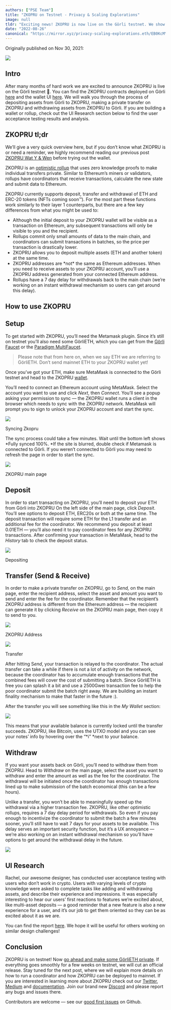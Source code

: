 ```yaml
---
authors: ["PSE Team"]
title: "ZKOPRU on Testnet - Privacy & Scaling Explorations"
image: null
tldr: "Exciting news! ZKOPRU is now live on the Görli testnet. We show you how to use it."
date: "2022-08-26"
canonical: "https://mirror.xyz/privacy-scaling-explorations.eth/EB0KcMY0k9ucN8iQSBeOYksoupDYRBQ4ZffhRt477FE"
---
```


Originally published on Nov 30, 2021:

![](https://miro.medium.com/max/1202/1*OnPLo16BKCepMHTi_CS_vg.png)

## Intro

After many months of hard work we are excited to announce ZKOPRU is live on the Görli testnet 🎊. You can find the ZKOPRU contracts deployed on Görli [here](https://goerli.etherscan.io/address/0x48458c823df628f0c053b0786d4111529b9fb7b0) and the wallet UI [here](https://wallet.zkopru.network/). We will walk you through the process of depositing assets from Görli to ZKOPRU, making a private transfer on ZKOPRU and withdrawing assets from ZKOPRU to Görli. If you are building a wallet or rollup, check out the UI Research section below to find the user acceptance testing results and analysis.

## ZKOPRU tl;dr

We’ll give a very quick overview here, but if you don’t know what ZKOPRU is or need a reminder, we highly recommend reading our previous post [ZKOPRU Wat Y & Wen](https://medium.com/privacy-scaling-explorations/ZKOPRU-wat-y-wen-f5026903cf39) before trying out the wallet.

ZKOPRU is an [optimistic rollup](https://ethereum.org/en/developers/docs/scaling/layer-2-rollups/#optimistic-rollups) that uses zero knowledge proofs to make individual transfers private. Similar to Ethereum’s miners or validators, rollups have coordinators that receive transactions, calculate the new state and submit data to Ethereum.

ZKOPRU currently supports deposit, transfer and withdrawal of ETH and ERC-20 tokens (NFTs coming soon™). For the most part these functions work similarly to their layer 1 counterparts, but there are a few key differences from what you might be used to:

- Although the initial deposit to your ZKOPRU wallet will be visible as a transaction on Ethereum, any subsequent transactions will only be visible to you and the recipient.
- Rollups commit only small amounts of data to the main chain, and coordinators can submit transactions in batches, so the price per transaction is drastically lower.
- ZKOPRU allows you to deposit multiple assets (ETH and another token) at the same time.
- ZKOPRU addresses are \*not\* the same as Ethereum addresses. When you need to receive assets to your ZKOPRU account, you’ll use a ZKOPRU address generated from your connected Ethereum address.
- Rollups have a 7 day delay for withdrawals back to the main chain (we’re working on an instant withdrawal mechanism so users can get around this delay).

## How to use ZKOPRU

## Setup

To get started with ZKOPRU, you’ll need the Metamask plugin. Since it’s still on testnet you’ll also need some GörliETH, which you can get from the [Görli Faucet](https://faucet.goerli.mudit.blog/) or the [Paradigm MultiFaucet](https://faucet.paradigm.xyz/).

> Please note that from here on, when we say ETH we are referring to GörliETH. Don’t send mainnet ETH to your ZKOPRU wallet yet!

Once you’ve got your ETH, make sure MetaMask is connected to the Görli testnet and head to the ZKOPRU [wallet](https://zkopru.network/).

You’ll need to connect an Ethereum account using MetaMask. Select the account you want to use and click _Next_, then _Connect_. You’ll see a popup asking your permission to sync — the ZKOPRU wallet runs a client in the browser which needs to sync with the ZKOPRU network. MetaMask will prompt you to sign to unlock your ZKOPRU account and start the sync.

![](https://miro.medium.com/max/1400/0*TWLX-_TdNK0uWoR-)

Syncing Zkopru

The sync process could take a few minutes. Wait until the bottom left shows \*Fully synced 100%. \*If the site is blurred, double check if Metamask is connected to Görli. If you weren’t connected to Görli you may need to refresh the page in order to start the sync.

![](https://miro.medium.com/max/1400/1*bG__U_qysCQ9xBqgrE2FtQ.png)

ZKOPRU main page

## Deposit

In order to start transacting on ZKOPRU, you’ll need to deposit your ETH from Görli into ZKOPRU On the left side of the main page, click _Deposit_. You’ll see options to deposit ETH, ERC20s or both at the same time. The deposit transaction will require some ETH for the L1 transfer and an additional fee for the coordinator. We recommend you deposit at least 0.01ETH — you’ll also need it to pay coordinator fees for any ZKOPRU transactions. After confirming your transaction in MetaMask, head to the _History_ tab to check the deposit status.

![](https://miro.medium.com/max/1400/1*LY_SezdWuD4vTCsZaOYIkw.png)

Depositing

## Transfer (Send & Receive)

In order to make a private transfer on ZKOPRU, go to _Send,_ on the main page, enter the recipient address, select the asset and amount you want to send and enter the fee for the coordinator. Remember that the recipient’s ZKOPRU address is different from the Ethereum address — the recipient can generate it by clicking _Receive_ on the ZKOPRU main page, then copy it to send to you.

![](https://miro.medium.com/max/1400/0*34CuL1JkOPxxBuYx)

ZKOPRU Address

![](https://miro.medium.com/max/1400/1*JTChF3QmNF6UTWZO42CHew.png)

Transfer

After hitting S*end*, your transaction is relayed to the coordinator. The actual transfer can take a while if there is not a lot of activity on the network, because the coordinator has to accumulate enough transactions that the combined fees will cover the cost of submitting a batch. Since GörliETH is free you can splash it a bit and use a 2500Gwei transaction fee to help the poor coordinator submit the batch right away. We are building an instant finality mechanism to make that faster in the future :).

After the transfer you will see something like this in the _My Wallet_ section:

![](https://miro.medium.com/max/634/0*Vz3tHJi4T7GddChn)

This means that your available balance is currently locked until the transfer succeeds. ZKOPRU, like Bitcoin, uses the UTXO model and you can see your notes’ info by hovering over the “\*i” \*next to your balance.

## Withdraw

If you want your assets back on Görli, you’ll need to withdraw them from ZKOPRU. Head to _Withdraw_ on the main page, select the asset you want to withdraw and enter the amount as well as the fee for the coordinator. The withdrawal will be initiated once the coordinator has enough transactions lined up to make submission of the batch economical (this can be a few hours).

Unlike a transfer, you won’t be able to meaningfully speed up the withdrawal via a higher transaction fee. ZKOPRU, like other optimistic rollups, requires a 7 day delay period for withdrawals. So even if you pay enough to incentivize the coordinator to submit the batch a few minutes sooner, you’ll still have to wait 7 days for your assets to be available. This delay serves an important security function, but it’s a UX annoyance — we’re also working on an instant withdrawal mechanism so you’ll have options to get around the withdrawal delay in the future.

![](https://miro.medium.com/max/1400/0*Jdkh8xVV1w2s3TjF)

## UI Research

Rachel, our awesome designer, has conducted user acceptance testing with users who don’t work in crypto. Users with varying levels of crypto knowledge were asked to complete tasks like adding and withdrawing assets, and describe their experience and impressions. It was especially interesting to hear our users’ first reactions to features we’re excited about, like multi-asset deposits — a good reminder that a new feature is also a new experience for a user, and it’s our job to get them oriented so they can be as excited about it as we are.

You can find the report [here](https://github.com/zkopru-network/resources/tree/main/ui-ux/wallet). We hope it will be useful for others working on similar design challenges!

## Conclusion

ZKOPRU is on testnet! Now [go ahead and make some GörliETH private](https://zkopru.network/wallet). If everything goes smoothly for a few weeks on testnet, we will cut an official release. Stay tuned for the next post, where we will explain more details on how to run a coordinator and how ZKOPRU can be deployed to mainnet. If you are interested in learning more about ZKOPRU check out our [Twitter](https://twitter.com/zkoprunetwork), [Medium](https://medium.com/privacy-scaling-explorations) and [documentation](https://docs.zkopru.network/). Join our brand new [Discord](http://discord.gg/vchXmtWK5Z) and please report any bugs and issues there.

Contributors are welcome — see our [good first issues](https://github.com/zkopru-network/zkopru/labels/good%20first%20issue) on Github.
